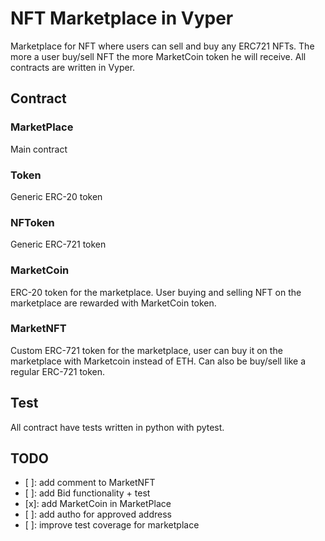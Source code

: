 # NFT Marketplace in Vyper


Marketplace for NFT where users can sell and buy any ERC721 NFTs. The more a user buy/sell NFT the more MarketCoin token he will receive. All contracts are written in Vyper.


## Contract

### MarketPlace
Main contract 

### Token
Generic ERC-20 token

### NFToken
Generic ERC-721 token

### MarketCoin
ERC-20 token for the marketplace. User buying and selling NFT on the marketplace are rewarded with MarketCoin token.

### MarketNFT
Custom ERC-721 token for the marketplace, user can buy it on the marketplace with Marketcoin instead of ETH. Can also be buy/sell like a regular ERC-721 token.

## Test
All contract have tests written in python with pytest.


## TODO
- [ ]: add comment to MarketNFT
- [ ]: add Bid functionality + test
- [x]: add MarketCoin in MarketPlace
- [ ]: add autho for approved address
- [ ]: improve test coverage for marketplace